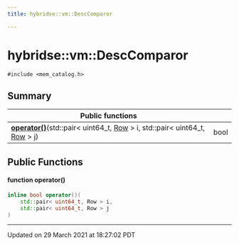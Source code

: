```yaml
---
title: hybridse::vm::DescComparor

---
```

# hybridse::vm::DescComparor



`#include <mem_catalog.h>`

## Summary


|  Public functions|            |
| -------------- | -------------- |
|**[operator()](/hybridse/usage/api/c++/Classes/structhybridse_1_1vm_1_1_desc_comparor.md#function-operator())**(std::pair< uint64_t, [Row](/hybridse/usage/api/c++/Classes/classhybridse_1_1codec_1_1_row.md) > i, std::pair< uint64_t, [Row](/hybridse/usage/api/c++/Classes/classhybridse_1_1codec_1_1_row.md) > j)| bool  |

## Public Functions

#### function operator()

```cpp
inline bool operator()(
    std::pair< uint64_t, Row > i,
    std::pair< uint64_t, Row > j
)
```


-------------------------------

Updated on 29 March 2021 at 18:27:02 PDT
